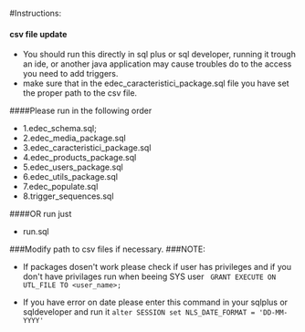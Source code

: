 #Instructions:

#### csv file update

- You should run this directly in sql plus or sql developer, running it trough an ide, or another java application may cause troubles do to the access you need to add triggers. 
- make sure that in the edec_caracteristici_package.sql file you have set the proper path to the csv file. 

####Please run in the following order
- 1.edec_schema.sql;
- 2.edec_media_package.sql
- 3.edec_caracteristici_package.sql
- 4.edec_products_package.sql
- 5.edec_users_package.sql
- 6.edec_utils_package.sql
- 7.edec_populate.sql
- 8.trigger_sequences.sql

####OR run just
- run.sql


###Modify path to csv files if necessary.
###NOTE:

- If packages dosen't work please check if user has privileges and if you don't have privilages run when beeing SYS user
` GRANT EXECUTE ON UTL_FILE TO <user_name>;` 

- If you have error on date please enter this command in your sqlplus or sqldeveloper and run it
` alter SESSION set NLS_DATE_FORMAT = 'DD-MM-YYYY' `